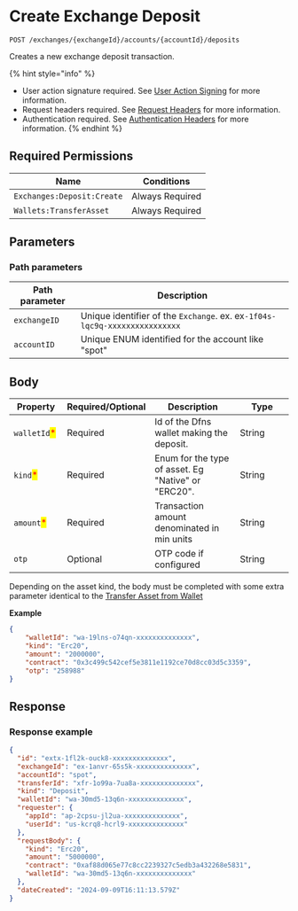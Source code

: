 # Create Exchange Deposit

`POST /exchanges/{exchangeId}/accounts/{accountId}/deposits`

Creates a new exchange deposit transaction.

{% hint style="info" %}
* User action signature required. See [User Action Signing](../../../api-docs/authentication/user-action-signing/) for more information.
* Request headers required. See [Request Headers](../../../getting-started/request-headers.md) for more information.
* Authentication required. See [Authentication Headers](../../../getting-started/request-headers.md#authentication-headers) for more information.
{% endhint %}

## Required Permissions

| Name                       | Conditions      |
| -------------------------- | --------------- |
| `Exchanges:Deposit:Create` | Always Required |
| `Wallets:TransferAsset`    | Always Required |

## Parameters <a href="#parameters.1" id="parameters.1"></a>

### Path parameters <a href="#path-parameters" id="path-parameters"></a>

| Path parameter | Description                                                                |
| -------------- | -------------------------------------------------------------------------- |
| `exchangeID`   | Unique identifier of the `Exchange`. ex. ex`-1f04s-lqc9q-xxxxxxxxxxxxxxxx` |
| `accountID`    | Unique ENUM identified for the account like "spot"                         |

## Body <a href="#request-body" id="request-body"></a>

<table><thead><tr><th width="80">Property</th><th width="80">Required/Optional</th><th>Description</th><th width="80">Type</th></tr></thead><tbody><tr><td><code>walletId</code><mark style="color:red;">*</mark></td><td>Required</td><td>Id of the Dfns wallet making the deposit.</td><td>String</td></tr><tr><td><code>kind</code><mark style="color:red;">*</mark></td><td>Required</td><td>Enum for the type of asset. Eg "Native" or "ERC20".</td><td>String</td></tr><tr><td><code>amount</code><mark style="color:red;">*</mark></td><td>Required</td><td>Transaction amount denominated in min units</td><td>String</td></tr><tr><td><code>otp</code></td><td>Optional</td><td>OTP code if configured</td><td>String</td></tr></tbody></table>

Depending on the asset kind, the body must be completed with some extra parameter identical to the [Transfer Asset from Wallet](../../../api-docs/wallets/transfer-asset-from-wallet.md)

**Example**

```json
{
    "walletId": "wa-19lns-o74qn-xxxxxxxxxxxxxx",
    "kind": "Erc20",
    "amount": "2000000",
    "contract": "0x3c499c542cef5e3811e1192ce70d8cc03d5c3359",
    "otp": "258988"
}
```

## Response <a href="#response" id="response"></a>

### Response example <a href="#response-example" id="response-example"></a>

```json
{
  "id": "extx-1fl2k-ouck8-xxxxxxxxxxxxxx",
  "exchangeId": "ex-1anvr-65s5k-xxxxxxxxxxxxxx",
  "accountId": "spot",
  "transferId": "xfr-1o99a-7ua8a-xxxxxxxxxxxxxx",
  "kind": "Deposit",
  "walletId": "wa-30md5-13q6n-xxxxxxxxxxxxxx",
  "requester": {
    "appId": "ap-2cpsu-jl2ua-xxxxxxxxxxxxxx",
    "userId": "us-kcrq8-hcrl9-xxxxxxxxxxxxxx"
  },
  "requestBody": {
    "kind": "Erc20",
    "amount": "5000000",
    "contract": "0xaf88d065e77c8cc2239327c5edb3a432268e5831",
    "walletId": "wa-30md5-13q6n-xxxxxxxxxxxxxx"
  },
  "dateCreated": "2024-09-09T16:11:13.579Z"
}
```
